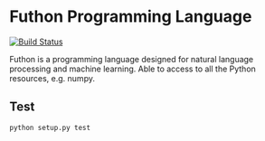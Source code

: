 # Futhon Programming Language
[![Build Status](https://travis-ci.org/rcmdnk/travis-test.svg?branch=master)](https://travis-ci.org/rcmdnk/travis-test)

Futhon is a programming language designed for natural language processing and machine learning.
Able to access to all the Python resources, e.g. numpy.

## Test

```
python setup.py test
```